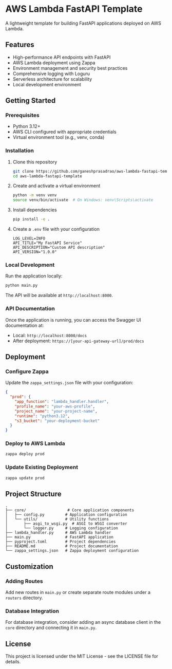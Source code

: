 # AWS Lambda FastAPI Template

A lightweight template for building FastAPI applications deployed on AWS Lambda.

## Features

- High-performance API endpoints with FastAPI
- AWS Lambda deployment using Zappa
- Environment management and security best practices
- Comprehensive logging with Loguru
- Serverless architecture for scalability
- Local development environment

## Getting Started

### Prerequisites

- Python 3.12+
- AWS CLI configured with appropriate credentials
- Virtual environment tool (e.g., venv, conda)

### Installation

1. Clone this repository
   ```bash
   git clone https://github.com/ganeshprasadrao/aws-lambda-fastapi-template.git
   cd aws-lambda-fastapi-template
   ```

2. Create and activate a virtual environment
   ```bash
   python -m venv venv
   source venv/bin/activate  # On Windows: venv\Scripts\activate
   ```

3. Install dependencies
   ```bash
   pip install -e .
   ```

4. Create a `.env` file with your configuration
   ```
   LOG_LEVEL=INFO
   API_TITLE="My FastAPI Service"
   API_DESCRIPTION="Custom API description"
   API_VERSION="1.0.0"
   ```

### Local Development

Run the application locally:

```bash
python main.py
```

The API will be available at `http://localhost:8000`.

### API Documentation

Once the application is running, you can access the Swagger UI documentation at:

- Local: `http://localhost:8000/docs`
- After deployment: `https://[your-api-gateway-url]/prod/docs`

## Deployment

### Configure Zappa

Update the `zappa_settings.json` file with your configuration:

```json
{
  "prod": {
    "app_function": "lambda_handler.handler",
    "profile_name": "your-aws-profile",
    "project_name": "your-project-name",
    "runtime": "python3.12",
    "s3_bucket": "your-deployment-bucket"
  }
}
```

### Deploy to AWS Lambda

```bash
zappa deploy prod
```

### Update Existing Deployment

```bash
zappa update prod
```

## Project Structure

```
.
├── core/                  # Core application components
│   ├── config.py         # Application configuration
│   └── utils/            # Utility functions
│       ├── asgi_to_wsgi.py  # ASGI to WSGI converter
│       └── logger.py     # Logging configuration
├── lambda_handler.py     # AWS Lambda handler
├── main.py               # FastAPI application
├── pyproject.toml        # Project dependencies
├── README.md             # Project documentation
└── zappa_settings.json   # Zappa deployment configuration
```

## Customization

### Adding Routes

Add new routes in `main.py` or create separate route modules under a `routers` directory.

### Database Integration

For database integration, consider adding an async database client in the `core` directory and connecting it in `main.py`.

## License

This project is licensed under the MIT License - see the LICENSE file for details.